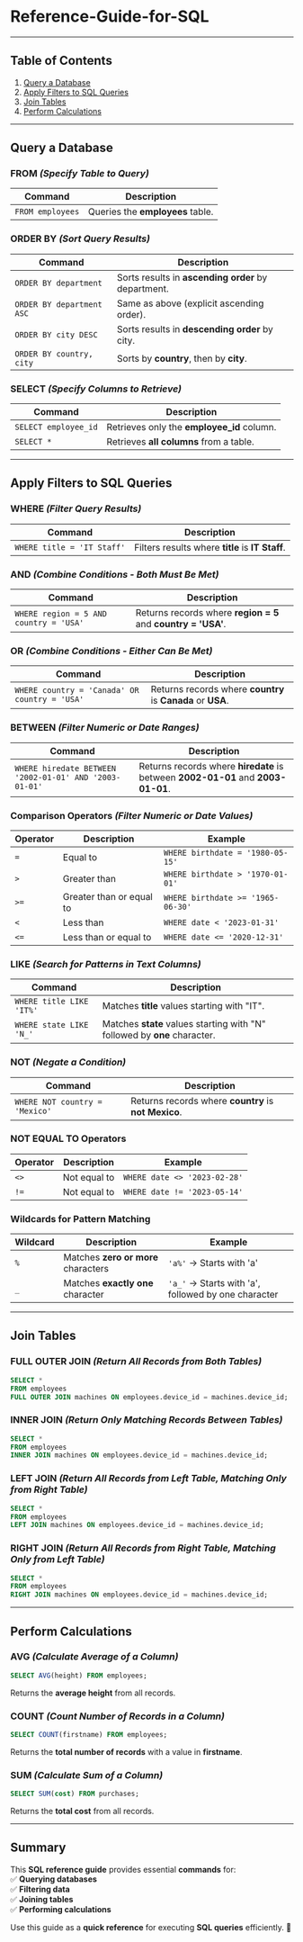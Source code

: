 # Reference-Guide-for-SQL


---

## **Table of Contents**  
1. [Query a Database](#query-a-database)  
2. [Apply Filters to SQL Queries](#apply-filters-to-sql-queries)  
3. [Join Tables](#join-tables)  
4. [Perform Calculations](#perform-calculations)  

---

## **Query a Database**  

### **FROM** *(Specify Table to Query)*  
| Command | Description |
|---------|------------|
| `FROM employees` | Queries the **employees** table. |  

### **ORDER BY** *(Sort Query Results)*  
| Command | Description |
|---------|------------|
| `ORDER BY department` | Sorts results in **ascending order** by department. |
| `ORDER BY department ASC` | Same as above (explicit ascending order). |
| `ORDER BY city DESC` | Sorts results in **descending order** by city. |
| `ORDER BY country, city` | Sorts by **country**, then by **city**. |  

### **SELECT** *(Specify Columns to Retrieve)*  
| Command | Description |
|---------|------------|
| `SELECT employee_id` | Retrieves only the **employee_id** column. |
| `SELECT *` | Retrieves **all columns** from a table. |  

---

## **Apply Filters to SQL Queries**  

### **WHERE** *(Filter Query Results)*  
| Command | Description |
|---------|------------|
| `WHERE title = 'IT Staff'` | Filters results where **title** is **IT Staff**. |  

### **AND** *(Combine Conditions - Both Must Be Met)*  
| Command | Description |
|---------|------------|
| `WHERE region = 5 AND country = 'USA'` | Returns records where **region = 5** and **country = 'USA'**. |  

### **OR** *(Combine Conditions - Either Can Be Met)*  
| Command | Description |
|---------|------------|
| `WHERE country = 'Canada' OR country = 'USA'` | Returns records where **country** is **Canada** or **USA**. |  

### **BETWEEN** *(Filter Numeric or Date Ranges)*  
| Command | Description |
|---------|------------|
| `WHERE hiredate BETWEEN '2002-01-01' AND '2003-01-01'` | Returns records where **hiredate** is between **2002-01-01** and **2003-01-01**. |  

### **Comparison Operators** *(Filter Numeric or Date Values)*  
| Operator | Description | Example |
|----------|------------|---------|
| `=` | Equal to | `WHERE birthdate = '1980-05-15'` |
| `>` | Greater than | `WHERE birthdate > '1970-01-01'` |
| `>=` | Greater than or equal to | `WHERE birthdate >= '1965-06-30'` |
| `<` | Less than | `WHERE date < '2023-01-31'` |
| `<=` | Less than or equal to | `WHERE date <= '2020-12-31'` |  

### **LIKE** *(Search for Patterns in Text Columns)*  
| Command | Description |
|---------|------------|
| `WHERE title LIKE 'IT%'` | Matches **title** values starting with "IT". |
| `WHERE state LIKE 'N_'` | Matches **state** values starting with "N" followed by **one** character. |  

### **NOT** *(Negate a Condition)*  
| Command | Description |
|---------|------------|
| `WHERE NOT country = 'Mexico'` | Returns records where **country** is **not Mexico**. |  

### **NOT EQUAL TO Operators**  
| Operator | Description | Example |
|----------|------------|---------|
| `<>` | Not equal to | `WHERE date <> '2023-02-28'` |
| `!=` | Not equal to | `WHERE date != '2023-05-14'` |  

### **Wildcards for Pattern Matching**  
| Wildcard | Description | Example |
|----------|------------|---------|
| `%` | Matches **zero or more** characters | `'a%'` → Starts with 'a' |
| `_` | Matches **exactly one** character | `'a_'` → Starts with 'a', followed by one character |  

---

## **Join Tables**  

### **FULL OUTER JOIN** *(Return All Records from Both Tables)*  
```sql
SELECT * 
FROM employees 
FULL OUTER JOIN machines ON employees.device_id = machines.device_id;
```  

### **INNER JOIN** *(Return Only Matching Records Between Tables)*  
```sql
SELECT * 
FROM employees 
INNER JOIN machines ON employees.device_id = machines.device_id;
```  

### **LEFT JOIN** *(Return All Records from Left Table, Matching Only from Right Table)*  
```sql
SELECT * 
FROM employees 
LEFT JOIN machines ON employees.device_id = machines.device_id;
```  

### **RIGHT JOIN** *(Return All Records from Right Table, Matching Only from Left Table)*  
```sql
SELECT * 
FROM employees 
RIGHT JOIN machines ON employees.device_id = machines.device_id;
```  

---

## **Perform Calculations**  

### **AVG** *(Calculate Average of a Column)*  
```sql
SELECT AVG(height) FROM employees;
```  
Returns the **average height** from all records.  

### **COUNT** *(Count Number of Records in a Column)*  
```sql
SELECT COUNT(firstname) FROM employees;
```  
Returns the **total number of records** with a value in **firstname**.  

### **SUM** *(Calculate Sum of a Column)*  
```sql
SELECT SUM(cost) FROM purchases;
```  
Returns the **total cost** from all records.  

---

## **Summary**  

This **SQL reference guide** provides essential **commands** for:  
✅ **Querying databases**  
✅ **Filtering data**  
✅ **Joining tables**  
✅ **Performing calculations**  

Use this guide as a **quick reference** for executing **SQL queries** efficiently. 🚀  
